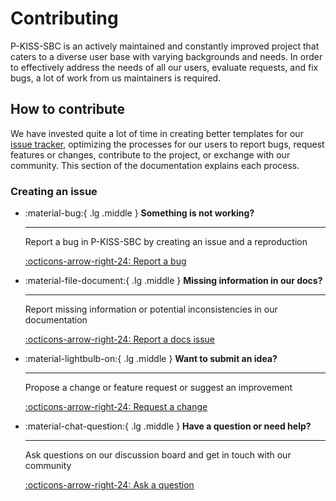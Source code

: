 # Contributing

P-KISS-SBC is an actively maintained and constantly improved project 
that caters to a diverse user base with varying backgrounds and needs. In order
to effectively address the needs of all our users, evaluate requests, and fix 
bugs, a lot of work from us maintainers is required.

## How to contribute

We have invested quite a lot of time in creating better templates for our
[issue tracker], optimizing the processes for our users to report bugs, request
features or changes, contribute to the project, or exchange with our community. 
This section of the documentation explains each process.

  [issue tracker]: https://gitlab.com/mwolff44/pyfreebilling/issues

### Creating an issue

<div class="grid cards" markdown>

-   :material-bug:{ .lg .middle } __Something is not working?__

    ---

    Report a bug in P-KISS-SBC by creating an issue and a reproduction

    [:octicons-arrow-right-24: Report a bug][report a bug]

-   :material-file-document:{ .lg .middle } __Missing information in our docs?__

    ---

    Report missing information or potential inconsistencies in our documentation

    [:octicons-arrow-right-24: Report a docs issue][report a docs issue]

-   :material-lightbulb-on:{ .lg .middle } __Want to submit an idea?__

    ---

    Propose a change or feature request or suggest an improvement

    [:octicons-arrow-right-24: Request a change][request a change]

-   :material-chat-question:{ .lg .middle } __Have a question or need help?__

    ---

    Ask questions on our discussion board and get in touch with our community

    [:octicons-arrow-right-24: Ask a question][ask a question]

</div>

  [report a bug]: reporting-a-bug.md
  [report a docs issue]: reporting-a-docs-issue.md
  [request a change]: requesting-a-change.md
  [ask a question]: https://gitlab.com/mwolff44/pyfreebilling/discussions